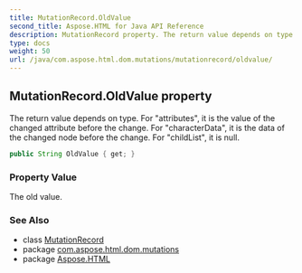 ```yaml
---
title: MutationRecord.OldValue
second_title: Aspose.HTML for Java API Reference
description: MutationRecord property. The return value depends on type. For attributes it is the value of the changed attribute before the change. For characterData it is the data of the changed node before the change. For childList it is null
type: docs
weight: 50
url: /java/com.aspose.html.dom.mutations/mutationrecord/oldvalue/
---
```

## MutationRecord.OldValue property

The return value depends on type. For "attributes", it is the value of the changed attribute before the change. For "characterData", it is the data of the changed node before the change. For "childList", it is null.

```java
public String OldValue { get; }
```

### Property Value

The old value.

### See Also

* class [MutationRecord](../)
* package [com.aspose.html.dom.mutations](../../mutationrecord/)
* package [Aspose.HTML](../../../)
